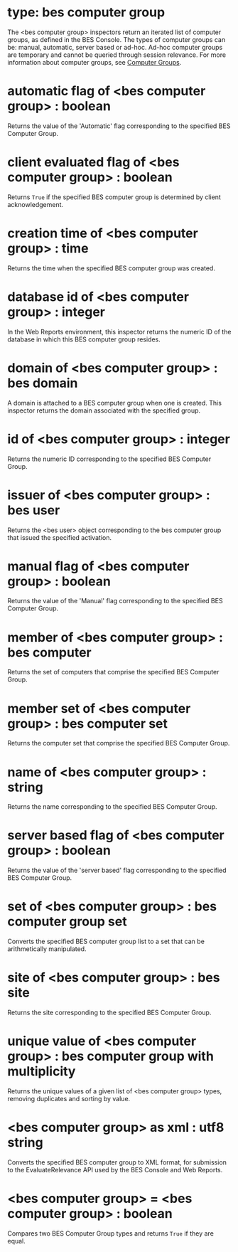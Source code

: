 # type: bes computer group

The &lt;bes computer group&gt; inspectors return an iterated list of computer groups, as defined in the BES Console. The types of computer groups can be: manual, automatic, server based or ad-hoc. Ad-hoc computer groups are temporary and cannot be queried through session relevance. For more information about computer groups, see [Computer Groups](https://help.hcltechsw.com/bigfix/10.0/platform/Platform/Console/c_computer_groups.html).

# automatic flag of &lt;bes computer group&gt; : boolean

Returns the value of the &#39;Automatic&#39; flag corresponding to the specified BES Computer Group.

# client evaluated flag of &lt;bes computer group&gt; : boolean

Returns `True` if the specified BES computer group is determined by client acknowledgement.

# creation time of &lt;bes computer group&gt; : time

Returns the time when the specified BES computer group was created.

# database id of &lt;bes computer group&gt; : integer

In the Web Reports environment, this inspector returns the numeric ID of the database in which this BES computer group resides.

# domain of &lt;bes computer group&gt; : bes domain

A domain is attached to a BES computer group when one is created. This inspector returns the domain associated with the specified group.

# id of &lt;bes computer group&gt; : integer

Returns the numeric ID corresponding to the specified BES Computer Group.

# issuer of &lt;bes computer group&gt; : bes user

Returns the &lt;bes user&gt; object corresponding to the bes computer group that issued the specified activation.

# manual flag of &lt;bes computer group&gt; : boolean

Returns the value of the &#39;Manual&#39; flag corresponding to the specified BES Computer Group.

# member of &lt;bes computer group&gt; : bes computer

Returns the set of computers that comprise the specified BES Computer Group.

# member set of &lt;bes computer group&gt; : bes computer set

Returns the computer set that comprise the specified BES Computer Group.

# name of &lt;bes computer group&gt; : string

Returns the name corresponding to the specified BES Computer Group.

# server based flag of &lt;bes computer group&gt; : boolean

Returns the value of the &#39;server based&#39; flag corresponding to the specified BES Computer Group.

# set of &lt;bes computer group&gt; : bes computer group set

Converts the specified BES computer group list to a set that can be arithmetically manipulated.

# site of &lt;bes computer group&gt; : bes site

Returns the site corresponding to the specified BES Computer Group.

# unique value of &lt;bes computer group&gt; : bes computer group with multiplicity

Returns the unique values of a given list of &lt;bes computer group&gt; types, removing duplicates and sorting by value.

# &lt;bes computer group&gt; as xml : utf8 string

Converts the specified BES computer group to XML format, for submission to the EvaluateRelevance API used by the BES Console and Web Reports.

# &lt;bes computer group&gt; = &lt;bes computer group&gt; : boolean

Compares two BES Computer Group types and returns `True` if they are equal.
